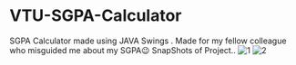 # VTU-SGPA-Calculator
SGPA Calculator made using JAVA Swings . Made for my fellow colleague who misguided me about my SGPA😉 
SnapShots of Project..
![1](https://user-images.githubusercontent.com/87029058/154627812-7bece81d-2efb-446c-b1d9-eda94242f194.png)
![2](https://user-images.githubusercontent.com/87029058/154627816-5f41d33b-606c-48d2-9707-93208d7c957a.png)

